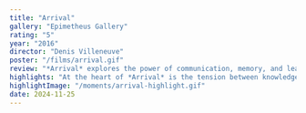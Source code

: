 ```yaml
---
title: "Arrival"
gallery: "Epimetheus Gallery"
rating: "5"
year: "2016"
director: "Denis Villeneuve"
poster: "/films/arrival.gif"
review: "*Arrival* explores the power of communication, memory, and leadership in the face of uncertainty. Linguist Louise Banks (Amy Adams) steps into the role of an unlikely leader, deciphering an alien language that challenges humanity’s linear perception of time. The film explores the profound connection between language and thought, revealing how the way we communicate shapes not only our understanding of the world but also our ability to navigate its complexities. *Arrival* poses a vital question: can embracing the unknown and breaking linguistic barriers unlock a path to coexistence, even as memory and foresight collide?"
highlights: "At the heart of *Arrival* is the tension between knowledge and consequence. Louise’s journey reveals that understanding the alien Heptapod’s circular language alters her perception of time, intertwining past, present, and future in a way that forces her to make choices heavy with emotional sacrifice. This mirrors the difficult decisions leaders often face: prioritizing the greater good while shouldering personal loss. Paired with Jóhann Jóhannsson’s haunting score, the film masterfully conveys the weight of memory as both a gift and a burden. Ultimately, *Arrival* reminds us that communication isn’t just about understanding others — it’s about understanding ourselves and the world we choose to shape."
highlightImage: "/moments/arrival-highlight.gif"
date: 2024-11-25
---
```


